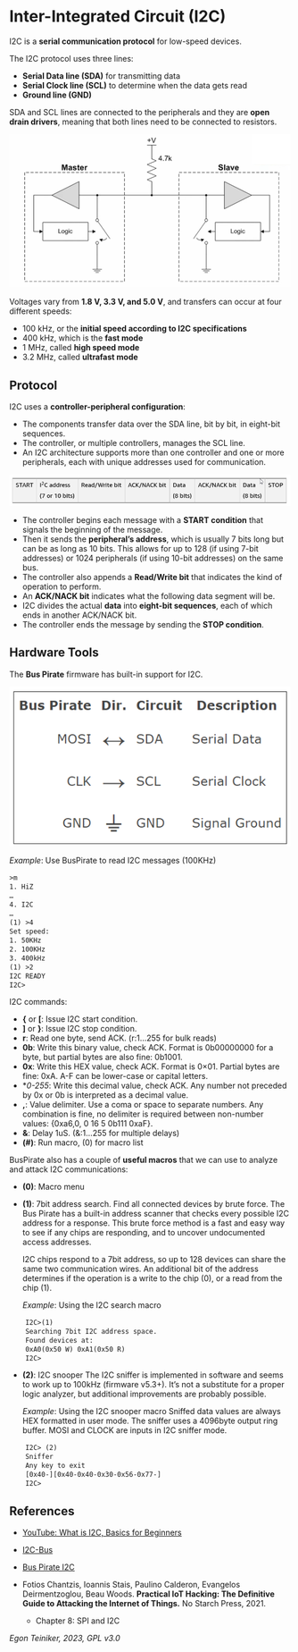 # Inter-Integrated Circuit (I2C)

I2C is a **serial communication protocol** for low-speed devices.

The I2C protocol uses three lines: 
* **Serial Data line (SDA)** for transmitting data
* **Serial Clock line (SCL)** to determine when the data gets read
* **Ground line (GND)**

SDA and SCL lines are connected to the peripherals and they are **open drain drivers**, meaning that both lines need to be connected to resistors.

![I2C Circuit](I2C-Circuit.png)

Voltages vary from **1.8 V, 3.3 V, and 5.0 V**, and transfers can occur at four different speeds: 
* 100 kHz, or the **initial speed according to I2C specifications** 
* 400 kHz, which is the **fast mode** 
* 1 MHz, called **high speed mode**
* 3.2 MHz, called **ultrafast mode**

## Protocol 

I2C uses a **controller-peripheral configuration**:
* The components transfer data over the SDA line, bit by bit, in eight-bit sequences. 
* The controller, or multiple controllers, manages the SCL line. 
* An I2C architecture supports more than one controller and one or more peripherals, 
    each with unique addresses used for communication.

![I2C Message](../i2c/i2c-message.png)

* The controller begins each message with a **START condition** that signals the beginning 
of the message. 
* Then it sends the **peripheral’s address**, which is usually 7 bits long but can be as long as 10 bits. 
    This allows for up to 128 (if using 7-bit addresses) or 1024 peripherals (if using 10-bit addresses) 
    on the same bus. 
* The controller also appends a **Read/Write bit** that indicates the kind of operation to perform. 
* An **ACK/NACK bit** indicates what the following data segment will be. 
* I2C divides the actual **data** into **eight-bit sequences**, each of which ends in another ACK/NACK bit. 
* The controller ends the message by sending the **STOP condition**.


## Hardware Tools 
The **Bus Pirate** firmware has built-in support for I2C. 

![BusPirate I2C Connection](BusPirate-I2C-Connections.png)

_Example_: Use BusPirate to read I2C messages (100KHz)
```
>m
1. HiZ
…
4. I2C
…
(1) >4
Set speed:
1. 50KHz
2. 100KHz
3. 400kHz
(1) >2
I2C READY
I2C>
```

I2C commands:

* **{** or **[**: Issue I2C start condition.
* **]** or **}**: Issue I2C stop condition.
* **r**: Read one byte, send ACK. (r:1…255 for bulk reads)
* **0b**: Write this binary value, check ACK. 
    Format is 0b00000000 for a byte, but partial bytes are also fine: 0b1001.
* **0x**: Write this HEX value, check ACK. Format is 0×01. 
    Partial bytes are fine: 0xA. A-F can be lower-case or capital letters.
* **0-255*:	Write this decimal value, check ACK. 
    Any number not preceded by 0x or 0b is interpreted as a decimal value.
* **,**: Value delimiter. Use a coma or space to separate numbers. 
    Any combination is fine, no delimiter is required between non-number values: {0xa6,0, 0 16 5 0b111 0xaF}.
* **&**: Delay 1uS. (&:1…255 for multiple delays)
* **(#)**: Run macro, (0) for macro list

BusPirate also has a couple of **useful macros** that we can use 
to analyze and attack I2C communications:

* **(0)**: Macro menu
* **(1)**: 7bit address search. Find all connected devices by brute force.
    The Bus Pirate has a built-in address scanner that checks every possible I2C address for a response. This brute force method is a fast and easy way to see if any chips are responding, and to uncover undocumented access addresses.

    I2C chips respond to a 7bit address, so up to 128 devices can share the same two communication wires. An additional bit of the address determines if the operation is a write to the chip (0), or a read from the chip (1).

    _Example_: Using the I2C search macro
```
    I2C>(1)
    Searching 7bit I2C address space.
    Found devices at:
    0xA0(0x50 W) 0xA1(0x50 R)
    I2C>
```

* **(2)**: I2C snooper 
    The I2C sniffer is implemented in software and seems to work up to 100kHz (firmware v5.3+). It’s not a substitute for a proper logic analyzer, but additional improvements are probably possible.

    _Example_: Using the I2C snooper macro
    Sniffed data values are always HEX formatted in user mode. 
    The sniffer uses a 4096byte output ring buffer.
    MOSI and CLOCK are inputs in I2C sniffer mode.
```
    I2C> (2)
    Sniffer
    Any key to exit
    [0x40-][0x40-0x40-0x30-0x56-0x77-]
    I2C>
```
    

## References
* [YouTube: What is I2C, Basics for Beginners](https://youtu.be/jFtr0Ha5f-c?si=54965hf-T_ApgUZy)

* [I2C-Bus](https://www.i2c-bus.org/)

* [Bus Pirate I2C](http://dangerousprototypes.com/docs/I2C)

* Fotios Chantzis, Ioannis Stais, Paulino Calderon, Evangelos Deirmentzoglou, Beau Woods. 
    **Practical IoT Hacking: The Definitive Guide to Attacking the Internet of Things.**
    No Starch Press, 2021. 
    * Chapter 8: SPI and I2C 


*Egon Teiniker, 2023, GPL v3.0* 